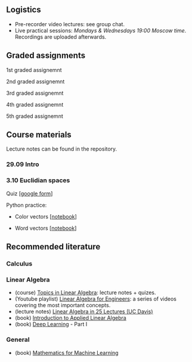 ## Logistics

- Pre-recorder video lectures: see group chat.
- Live practical sessions: *Mondays & Wednesdays 19:00 Moscow time*. Recordings are uploaded afterwards.

<!---
- Live practical sessions: *Tuesdays & Fridays 19:00 Moscow time*. Recordings are uploaded afterwards.
-->

## Graded assignments


1st graded assignemnt 

<!---
IS OUT (see group chat). **Submission deadline: Tuesday, October 27, 19:00 Moscow time**.

Additional materials:
- [Reduced Row-Echelon Form](https://youtu.be/1rBU0yIyQQ8)
- [How to Determine if a Set of Vectors is Linearly Independent](https://youtu.be/L1ErFhSxIew)
-->

2nd graded assignemnt 
<!---
IS OUT (see group chat). **Submission deadline: Sunday, November 7, 23:59 Moscow time**.
-->
3rd graded assignemnt

4th graded assignemnt

5th graded assignemnt



## Course materials

Lecture notes can be found in the repository. 

### 29.09 Intro

### 3.10 Euclidian spaces

Quiz [[google form](https://forms.gle/uwgLicwGB42zPsbr8)]

Python practice:
- Color vectors [[notebook](https://colab.research.google.com/drive/1zvTfZ8jE_zNIJbwJwM89dr_wpRVYEWMM?usp=sharing)]
<!---[[solutions](https://colab.research.google.com/drive/1OiRR3EfKwHNxdHHRqob8FmEJwvov9oek?usp=sharing)]--->
- Word vectors [[notebook](https://colab.research.google.com/drive/1-lpjmwYVI4_IcrXtnwtZyttMiOFg97a0?usp=sharing)]
<!---[[solutions](https://colab.research.google.com/drive/1yU8vtMA4KxSVk0WH59WNhXTiwdaP7HZ-?usp=sharing)]--->

<!---
### 16.10 Vector Spaces

Exercises on basis change [solutions]

Python practice: Gram-Schmidt process [[notebook](https://colab.research.google.com/drive/19DqtURFOwWP6RykklXI1eRDu6Fhgybwu?usp=sharing)][[solutions](https://colab.research.google.com/drive/1djaKMU9ZjrA1fvMtVyVR6eEi1Smq6bW2?usp=sharing)] 

Additional readings:

### 19.10 Matrices & Linear transforms

Quiz [[google form](https://forms.gle/Mw28SUSTwohWWv9d7)]

Additional reading:
- Inverse of a matrix [[pdf](https://web.auburn.edu/holmerr/2660/Textbook/invertibility-print.pdf)]
- Orthogonality [[pdf](https://web.auburn.edu/holmerr/2660/Textbook/orthogonality-print.pdf)]
- Orthogonal projections[[pdf](https://www.math.utk.edu/~mengesha/teaching/Math2025/Lecture8.pdf)]
### 22.10

*Graded assignment 1 is out*

Python practice: Least squares from scratch [[notebook](https://colab.research.google.com/drive/16UqY0p5h5324atAIQ3kWilF7AZTa5mbX?usp=sharing)][[solutions](https://colab.research.google.com/drive/1_Kfewsh9QDPvn8rYUoRa4Ck-C9eDjkkU?usp=sharing)] 

### 26.10

**Graded assignment 1 - submission deadline**

PCA from scratch [[notebook](https://colab.research.google.com/drive/1tx5IXfGheU4fZRN5OkkBHAU4mbna0s7R?usp=sharing)][[solutions](https://colab.research.google.com/drive/1qSFsYM6KBWo4-uSWmooX0Ks0Zd87JVd0?usp=sharing)]

Additional reading:
- LU decomposition: explanation and aexercises [[pdf](https://learn.lboro.ac.uk/archive/olmp/olmp_resources/pages/workbooks_1_50_jan2008/Workbook30/30_3_lu_decmp.pdf)]
- PCA explained [[pdf](http://www.math.union.edu/~jaureguj/PCA.pdf)]

### 29.10

Quiz: [[Google form](https://forms.gle/Dyaosx6oz4gNFX8Y8)]

### 02.11

*Graded assignment 2 is out*

Python practice: PCA step-by-step [[notebook](https://colab.research.google.com/drive/1FVbnGH1xksvECmbaMVA2WATERCClwsV8?usp=sharing)][[solutions](https://colab.research.google.com/drive/1AMLBARvqGBamQPFWrKf3YY1Ww4uMx_C9?usp=sharing)]

### 05.11

Python practice: SVD [[notebook](https://colab.research.google.com/drive/1Xch-StnOTkWkhto2c8jGzqp58CfiakdD?usp=sharing)][[solutions](https://colab.research.google.com/drive/1vPhsr7VfjxwGMZoXfTe9NEJ5foBiG9jw?usp=sharing)]

Additional material on SVD:
- SVD (MIT lecture) [[video](https://youtu.be/rYz83XPxiZo)] (thanks to Zaur)
- SVD and Image Compression [[video](https://youtu.be/DG7YTlGnCEo)] (thanks to Zaur)
- Notes on SVD (MIT) [[pdf](https://math.mit.edu/classes/18.095/2016IAP/lec2/SVD_Notes.pdf)]
- Notes on SVD (UC Berkeley) [[pdf](https://math.berkeley.edu/~hutching/teach/54-2017/svd-notes.pdf)]
- SVD Computation example [[pdf](https://www.d.umn.edu/~mhampton/m4326svd_example.pdf)]
- Relationship between SVD and PCA [[pdf](https://stats.stackexchange.com/questions/134282/relationship-between-svd-and-pca-how-to-use-svd-to-perform-pca)]

### 09.11

Univariate Calculus Cheat Sheet [[pdf](file:///C:/Users/evgen/AppData/Local/Temp/Calculus_Cheat_Sheet_Derivatives.pdf)]

If you need extra practice with derivatives, you can find lots of exercises online. For example, consider this [Common derivatives challenge](https://www.khanacademy.org/math/in-in-grade-12-ncert/xd340c21e718214c5:continuity-differentiability/xd340c21e718214c5:review-differentiation-basics/e/special_derivatives) or these [exercises](https://math.fel.cvut.cz/mt/mtold/menue3cd.htm) with solutions.

### 12.11

Python practice: Linear Regression The Other Way[[notebook](https://colab.research.google.com/drive/16Dmy9ePK3-cytfFCfKJ9sKWaYBT0bLMw?usp=sharing)][[solutions](https://colab.research.google.com/drive/1SwAaard4r39uYHMdyr6dvPjQLNI3sP2u?usp=sharing)]

## 16.11

NO CLASS

## 19.11

Additional material on integrals:
- [Indefinite integrals](https://tutorial.math.lamar.edu/Classes/CalcI/IndefiniteIntegrals.aspx)
- [Intergation techniques](https://tutorial.math.lamar.edu/Classes/CalcII/IntTechIntro.aspx)

--->

## Recommended literature 

### Calculus

<!---
- (Youtube playlist) [Essence of Calculus](https://youtube.com/playlist?list=PLZHQObOWTQDMsr9K-rj53DwVRMYO3t5Yr)
- (lecture notes) Introduction to Differential Calculus [[pdf](https://www.sydney.edu.au/content/dam/students/documents/mathematics-learning-centre/introduction-to-differential-calculus.pdf)]
- (lecture notes) First Semester Calculus [[pdf](https://people.math.wisc.edu/~angenent/Free-Lecture-Notes/free221.pdf)]

--->
### Linear Algebra

- (course) [Topics in Linear Algebra](https://web.auburn.edu/holmerr/2660): lecture notes + quizes.
- (Youtube playlist) [Linear Algebra for Engineers](https://youtube.com/playlist?list=PLkZjai-2Jcxlg-Z1roB0pUwFU-P58tvOx): a series of videos covering the most important concepts.
- (lecture notes) [Linear Algebra in 25 Lectures (UC Davis)](https://www.math.ucdavis.edu/~linear/linear.pdf)
- (book) [Introduction to Applied Linear Algebra](http://vmls-book.stanford.edu/)
- (book) [Deep Learning](https://www.deeplearningbook.org/) - Part I

### General

- (book) [Mathematics for Machine Learning](https://mml-book.github.io/)
